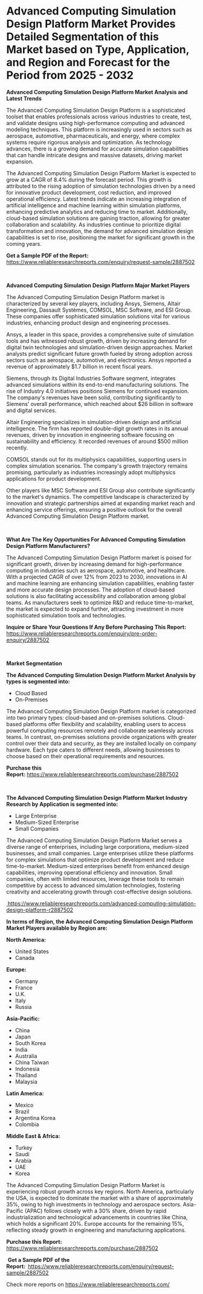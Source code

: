 <p><h1>Advanced Computing Simulation Design Platform Market Provides Detailed Segmentation of this Market based on Type, Application, and Region and Forecast for the Period from 2025 - 2032</h1></p><p><strong>Advanced Computing Simulation Design Platform Market Analysis and Latest Trends</strong></p>
<p><p>The Advanced Computing Simulation Design Platform is a sophisticated toolset that enables professionals across various industries to create, test, and validate designs using high-performance computing and advanced modeling techniques. This platform is increasingly used in sectors such as aerospace, automotive, pharmaceuticals, and energy, where complex systems require rigorous analysis and optimization. As technology advances, there is a growing demand for accurate simulation capabilities that can handle intricate designs and massive datasets, driving market expansion.</p><p>The Advanced Computing Simulation Design Platform Market is expected to grow at a CAGR of 8.4% during the forecast period. This growth is attributed to the rising adoption of simulation technologies driven by a need for innovative product development, cost reduction, and improved operational efficiency. Latest trends indicate an increasing integration of artificial intelligence and machine learning within simulation platforms, enhancing predictive analytics and reducing time to market. Additionally, cloud-based simulation solutions are gaining traction, allowing for greater collaboration and scalability. As industries continue to prioritize digital transformation and innovation, the demand for advanced simulation design capabilities is set to rise, positioning the market for significant growth in the coming years.</p></p>
<p><strong>Get a Sample PDF of the Report:&nbsp;</strong> <a href="https://www.reliableresearchreports.com/enquiry/request-sample/2887502?utm_campaign=3061&utm_medium=2&utm_source=Github&utm_content=ia&utm_term=14032025&utm_id=advanced-computing-simulation-design-platform">https://www.reliableresearchreports.com/enquiry/request-sample/2887502</a></p>
<p>&nbsp;</p>
<p><strong>Advanced Computing Simulation Design Platform Major Market Players</strong></p>
<p><p>The Advanced Computing Simulation Design Platform market is characterized by several key players, including Ansys, Siemens, Altair Engineering, Dassault Systèmes, COMSOL, MSC Software, and ESI Group. These companies offer sophisticated simulation solutions vital for various industries, enhancing product design and engineering processes.</p><p>Ansys, a leader in this space, provides a comprehensive suite of simulation tools and has witnessed robust growth, driven by increasing demand for digital twin technologies and simulation-driven design approaches. Market analysts predict significant future growth fueled by strong adoption across sectors such as aerospace, automotive, and electronics. Ansys reported a revenue of approximately $1.7 billion in recent fiscal years.</p><p>Siemens, through its Digital Industries Software segment, integrates advanced simulations within its end-to-end manufacturing solutions. The rise of Industry 4.0 initiatives positions Siemens for continued expansion. The company's revenues have been solid, contributing significantly to Siemens’ overall performance, which reached about $26 billion in software and digital services.</p><p>Altair Engineering specializes in simulation-driven design and artificial intelligence. The firm has reported double-digit growth rates in its annual revenues, driven by innovation in engineering software focusing on sustainability and efficiency. It recorded revenues of around $500 million recently.</p><p>COMSOL stands out for its multiphysics capabilities, supporting users in complex simulation scenarios. The company's growth trajectory remains promising, particularly as industries increasingly adopt multiphysics applications for product development.</p><p>Other players like MSC Software and ESI Group also contribute significantly to the market's dynamics. The competitive landscape is characterized by innovation and strategic partnerships aimed at expanding market reach and enhancing service offerings, ensuring a positive outlook for the overall Advanced Computing Simulation Design Platform market.</p></p>
<p>&nbsp;</p>
<p><strong>What Are The Key Opportunities For Advanced Computing Simulation Design Platform Manufacturers?</strong></p>
<p><p>The Advanced Computing Simulation Design Platform market is poised for significant growth, driven by increasing demand for high-performance computing in industries such as aerospace, automotive, and healthcare. With a projected CAGR of over 12% from 2023 to 2030, innovations in AI and machine learning are enhancing simulation capabilities, enabling faster and more accurate design processes. The adoption of cloud-based solutions is also facilitating accessibility and collaboration among global teams. As manufacturers seek to optimize R&D and reduce time-to-market, the market is expected to expand further, attracting investment in more sophisticated simulation tools and technologies.</p></p>
<p><strong>Inquire or Share Your Questions If Any Before Purchasing This Report:</strong> <a href="https://www.reliableresearchreports.com/enquiry/pre-order-enquiry/2887502?utm_campaign=3061&utm_medium=2&utm_source=Github&utm_content=ia&utm_term=14032025&utm_id=advanced-computing-simulation-design-platform">https://www.reliableresearchreports.com/enquiry/pre-order-enquiry/2887502</a></p>
<p>&nbsp;</p>
<p><strong>Market Segmentation</strong></p>
<p><strong>The Advanced Computing Simulation Design Platform Market Analysis by types is segmented into:</strong></p>
<p><ul><li>Cloud Based</li><li>On-Premises</li></ul></p>
<p><p>The Advanced Computing Simulation Design Platform market is categorized into two primary types: cloud-based and on-premises solutions. Cloud-based platforms offer flexibility and scalability, enabling users to access powerful computing resources remotely and collaborate seamlessly across teams. In contrast, on-premises solutions provide organizations with greater control over their data and security, as they are installed locally on company hardware. Each type caters to different needs, allowing businesses to choose based on their operational requirements and resources.</p></p>
<p><strong>Purchase this Report:&nbsp;</strong><a href="https://www.reliableresearchreports.com/purchase/2887502?utm_campaign=3061&utm_medium=2&utm_source=Github&utm_content=ia&utm_term=14032025&utm_id=advanced-computing-simulation-design-platform">https://www.reliableresearchreports.com/purchase/2887502</a></p>
<p>&nbsp;</p>
<p><strong>The Advanced Computing Simulation Design Platform Market Industry Research by Application is segmented into:</strong></p>
<p><ul><li>Large Enterprise</li><li>Medium-Sized Enterprise</li><li>Small Companies</li></ul></p>
<p><p>The Advanced Computing Simulation Design Platform Market serves a diverse range of enterprises, including large corporations, medium-sized businesses, and small companies. Large enterprises utilize these platforms for complex simulations that optimize product development and reduce time-to-market. Medium-sized enterprises benefit from enhanced design capabilities, improving operational efficiency and innovation. Small companies, often with limited resources, leverage these tools to remain competitive by access to advanced simulation technologies, fostering creativity and accelerating growth through cost-effective design solutions.</p></p>
<p><a href="https://www.reliableresearchreports.com/advanced-computing-simulation-design-platform-r2887502?utm_campaign=3061&utm_medium=2&utm_source=Github&utm_content=ia&utm_term=14032025&utm_id=advanced-computing-simulation-design-platform">&nbsp;https://www.reliableresearchreports.com/advanced-computing-simulation-design-platform-r2887502</a></p>
<p><strong>In terms of Region, the Advanced Computing Simulation Design Platform Market Players available by Region are:</strong></p>
<p>
    <p> <strong> North America: </strong>
        <ul>
            <li>United States</li>
            <li>Canada</li>
        </ul>
        </p> 
    <p> <strong> Europe: </strong>
        <ul>
            <li>Germany</li>
            <li>France</li>
            <li>U.K.</li>
            <li>Italy</li>
            <li>Russia</li>
        </ul>
        </p> 
    <p> <strong> Asia-Pacific: </strong>
        <ul>
            <li>China</li>
            <li>Japan</li>
            <li>South Korea</li>
            <li>India</li>
            <li>Australia</li>
            <li>China Taiwan</li>
            <li>Indonesia</li>
            <li>Thailand</li>
            <li>Malaysia</li>
        </ul>
        </p> 
    <p> <strong> Latin America: </strong>
        <ul>
            <li>Mexico</li>
            <li>Brazil</li>
            <li>Argentina Korea</li>
            <li>Colombia</li>
        </ul>
        </p> 
    <p> <strong> Middle East & Africa: </strong>
        <ul>
            <li>Turkey</li>
            <li>Saudi</li>
            <li>Arabia</li>
            <li>UAE</li>
            <li>Korea</li>
        </ul>
    </p>
    </p>
<p><p>The Advanced Computing Simulation Design Platform Market is experiencing robust growth across key regions. North America, particularly the USA, is expected to dominate the market with a share of approximately 35%, owing to high investments in technology and aerospace sectors. Asia-Pacific (APAC) follows closely with a 30% share, driven by rapid industrialization and technological advancements in countries like China, which holds a significant 20%. Europe accounts for the remaining 15%, reflecting steady growth in engineering and manufacturing applications.</p></p>
<p><strong>Purchase this Report: </strong><a href="https://www.reliableresearchreports.com/purchase/2887502?utm_campaign=3061&utm_medium=2&utm_source=Github&utm_content=ia&utm_term=14032025&utm_id=advanced-computing-simulation-design-platform">https://www.reliableresearchreports.com/purchase/2887502</a></p>
<p>&nbsp;<strong>Get a Sample PDF of the Report:&nbsp;&nbsp;</strong><a href="https://www.reliableresearchreports.com/enquiry/request-sample/2887502?utm_campaign=3061&utm_medium=2&utm_source=Github&utm_content=ia&utm_term=14032025&utm_id=advanced-computing-simulation-design-platform">https://www.reliableresearchreports.com/enquiry/request-sample/2887502</a></p>
<p><strong></strong></p>
<p>Check more reports on <a href="https://www.reliableresearchreports.com/?utm_campaign=3061&utm_medium=2&utm_source=Github&utm_content=ia&utm_term=14032025&utm_id=advanced-computing-simulation-design-platform">https://www.reliableresearchreports.com/</a></p>